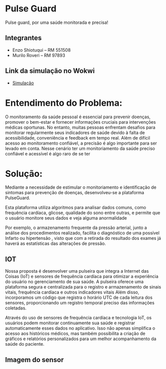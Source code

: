 
# Pulse Guard
Pulse guard, por uma saúde monitorada e precisa!

## Integrantes
- Enzo Shiotuqui  – RM 551508
- Murilo Roveri – RM 97893


## Link da simulação no Wokwi

- [Simulação](https://wokwi.com/projects/382736295727498241)

# Entendimento do Problema:
O monitoramento da saúde pessoal é essencial para prevenir doenças, promover o bem-estar e fornecer informações cruciais para intervenções médicas oportunas. No entanto, muitas pessoas enfrentam desafios para monitorar regularmente seus indicadores de saúde devido à falta de acessibilidade, conveniência e feedback em tempo real. Além de difícil acesso ao monitoramento confiável, a precisão é algo importante para ser  levado em conta. Nesse cenário ter um monitoriamento da saúde preciso confiável e acessível é algo raro de se ter 


# Solução:
<p>Mediante a necessidade de estimular o monitoriamento e identificação de sintomas para prevenção de doenças, desenvolveu-se a plataforma PulseGuard.</p>

<p>Esta plataforma utiliza algoritmos para analisar dados comuns, como frequência cardíaca, glicose, qualidade do sono entre outras, e permite que o usuário monitore seus dados e veja alguma anormalidade </p>

<p>Por exemplo, o armazenamento frequente da pressão arterial, junto a análise dos procedimentos realizado, facilita o diagnóstico de uma possível Infarto ou hipertensão , visto que com a retirada do resultado dos exames já haverá as estatísticas das alterações de pressão.</p>


## IOT
<p>Nossa proposta é desenvolver uma pulseira que integra a Internet das Coisas (IoT) e sensores de frequência cardíaca para otimizar a experiência do usuário no gerenciamento de sua saúde. A pulseira oferece uma plataforma segura e centralizada para o registro e armazenamento de sinais vitais, frequência cardíaca e outros indicadores vitais Além disso, incorporamos um código que registra o horário UTC de
cada leitura dos sensores, proporcionando um registro temporal preciso das informações coletadas.</p>

<p>Através do uso de sensores de frequência cardíaca e tecnologia IoT, os usuários podem monitorar continuamente sua saúde e registrar automaticamente esses dados no aplicativo. Isso não apenas simplifica o acesso aos históricos médicos, mas também possibilita a criação de gráficos e relatórios personalizados para um melhor acompanhamento da saúde do paciente.</p>


## Imagem do sensor 
